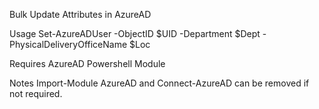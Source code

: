 Bulk Update Attributes in AzureAD

Usage
Set-AzureADUser -ObjectID $UID -Department $Dept -PhysicalDeliveryOfficeName $Loc

Requires
AzureAD Powershell Module

Notes
Import-Module AzureAD and Connect-AzureAD can be removed if not required. 
